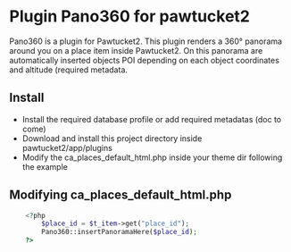 # Plugin Pano360 for pawtucket2

Pano360 is a plugin for Pawtucket2. This plugin renders a 360° panorama around you on a place item inside Pawtucket2. On this panorama are automatically inserted objects POI depending on each object coordinates and altitude (required metadata.

## Install

- Install the required database profile or add required metadatas (doc to come)
- Download and install this project directory inside pawtucket2/app/plugins
- Modify the ca_places_default_html.php inside your theme dir following the example

## Modifying ca_places_default_html.php

````php
	<?php 
		$place_id = $t_item->get("place_id");
		Pano360::insertPanoramaHere($place_id);
	?>
````